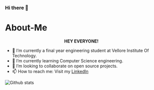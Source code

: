 ### Hi there 👋

# About-Me
<p align="center"><b>HEY EVERYONE!</b></p>


- 🔭 I’m currently a final year engineering student at Vellore Institute Of Technology.
- 🌱 I’m currently learning Computer Science engineering.
- 👯 I’m looking to collaborate on open source projects.
- 📫 How to reach me: Visit my [LinkedIn](www.linkedin.com/in/zankhana-mehta-505a8a212)


![Github stats](https://github-readme-stats.vercel.app/api?username=zankhana46)

